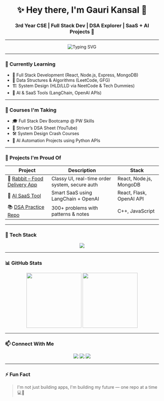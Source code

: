 <h1 align="center">✨ Hey there, I'm Gauri Kansal 👋</h1>
<h3 align="center">3rd Year CSE | Full Stack Dev | DSA Explorer | SaaS + AI Projects 🚀</h3>

---

<p align="center">
  <img src="https://readme-typing-svg.demolab.com?font=Fira+Code&size=20&pause=1000&color=36BCF7&center=true&vCenter=true&width=435&lines=Passionate+about+tech+%F0%9F%92%BB;Learning+MERN%2C+DSA+%26+AI+%F0%9F%9A%80;Building+cool+stuff+every+day+%F0%9F%94%A5" alt="Typing SVG" />
</p>

---

### 🧠 Currently Learning
- 🚀 Full Stack Development (React, Node.js, Express, MongoDB)
- 🧩 Data Structures & Algorithms (LeetCode, GFG)
- 🏗️ System Design (HLD/LLD via NeetCode & Tech Dummies)
- 🤖 AI & SaaS Tools (LangChain, OpenAI APIs)

---

### 💼 Courses I'm Taking
- 🎓 Full Stack Dev Bootcamp @ PW Skills
- 🧮 Striver’s DSA Sheet (YouTube)
- 🛠️ System Design Crash Courses
- 🤖 AI Automation Projects using Python APIs

---

### 🌟 Projects I'm Proud Of
| Project | Description | Stack |
|--------|-------------|-------|
| 🐰 [Rabbit – Food Delivery App](https://github.com/your-username/rabbit-app) | Classy UI, real-time order system, secure auth | React, Node.js, MongoDB |
| 🧠 [AI SaaS Tool](https://github.com/your-username/ai-saas-tool) | Smart SaaS using LangChain + OpenAI | React, Flask, OpenAI API |
| 📚 [DSA Practice Repo](https://github.com/your-username/dsa-practice) | 300+ problems with patterns & notes | C++, JavaScript |

---

### 🔧 Tech Stack
<p align="center">
  <img src="https://skillicons.dev/icons?i=html,css,js,react,nodejs,express,mongodb,git,github,cpp,vscode" />
</p>

---

### 📊 GitHub Stats

<p align="center">
  <img src="https://github-readme-stats.vercel.app/api?username=your-username&show_icons=true&theme=tokyonight&hide_border=true" height="180"/>
  <img src="https://github-readme-stats.vercel.app/api/top-langs/?username=your-username&layout=compact&theme=tokyonight&hide_border=true" height="180"/>
</p>

---

### 📫 Connect With Me

<p align="center">
  <a href="https://www.linkedin.com/in/your-link/" target="_blank"><img src="https://img.shields.io/badge/LinkedIn-blue?logo=linkedin&logoColor=white" /></a>
  <a href="mailto:your-email@example.com"><img src="https://img.shields.io/badge/Gmail-red?logo=gmail&logoColor=white" /></a>
  <a href="https://your-portfolio.com"><img src="https://img.shields.io/badge/Portfolio-black?logo=githubpages&logoColor=white" /></a>
</p>

---

### ⚡ Fun Fact
> I'm not just building apps, I'm building my future — one repo at a time 💻🌱



